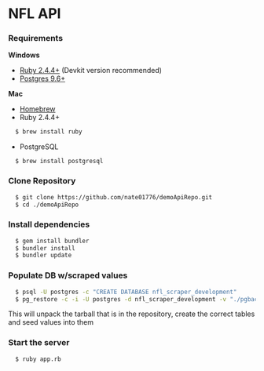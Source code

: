 # NFL API

### Requirements
**Windows**
+ [Ruby 2.4.4+](https://rubyinstaller.org/) (Devkit version recommended)
+ [Postgres 9.6+](https://www.postgresql.org/download/windows/)

**Mac**
+ [Homebrew](https://brew.sh/)
+ Ruby 2.4.4+
```sh
  $ brew install ruby
```
+ PostgreSQL
```
  $ brew install postgresql
```

### Clone Repository
```sh
  $ git clone https://github.com/nate01776/demoApiRepo.git
  $ cd ./demoApiRepo
```

### Install dependencies
```sh
  $ gem install bundler
  $ bundler install
  $ bundler update
```

### Populate DB w/scraped values
```sh
  $ psql -U postgres -c "CREATE DATABASE nfl_scraper_development"
  $ pg_restore -c -i -U postgres -d nfl_scraper_development -v "./pgbackup/nflbackup.tar" -W
```
This will unpack the tarball that is in the repository, create the correct tables and seed values into them

### Start the server
```sh
  $ ruby app.rb
```
